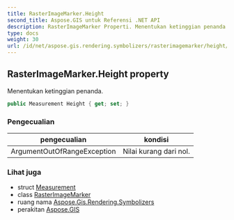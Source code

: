 ```yaml
---
title: RasterImageMarker.Height
second_title: Aspose.GIS untuk Referensi .NET API
description: RasterImageMarker Properti. Menentukan ketinggian penanda.
type: docs
weight: 30
url: /id/net/aspose.gis.rendering.symbolizers/rasterimagemarker/height/
---
```

## RasterImageMarker.Height property

Menentukan ketinggian penanda.

```csharp
public Measurement Height { get; set; }
```

### Pengecualian

| pengecualian | kondisi |
| --- | --- |
| ArgumentOutOfRangeException | Nilai kurang dari nol. |

### Lihat juga

* struct [Measurement](../../../aspose.gis.rendering/measurement/)
* class [RasterImageMarker](../)
* ruang nama [Aspose.Gis.Rendering.Symbolizers](../../rasterimagemarker/)
* perakitan [Aspose.GIS](../../../)



